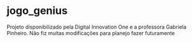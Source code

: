 # jogo_genius
Projeto disponibilizado pela Digital Innovation One e a professora Gabriela Pinheiro. Não fiz muitas modificações para planejo fazer futuramente
